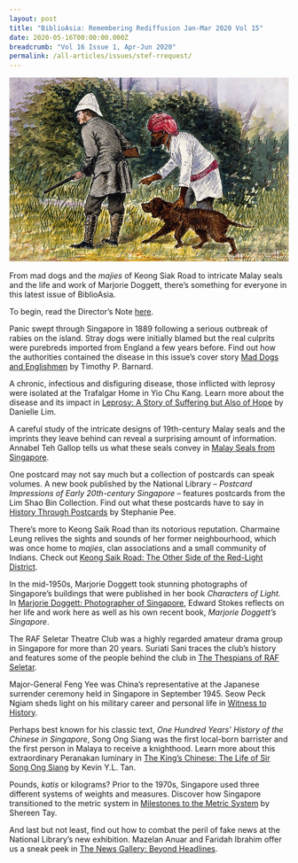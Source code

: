 ```yaml
---
layout: post
title: "BiblioAsia: Remembering Rediffusion Jan-Mar 2020 Vol 15"
date: 2020-05-16T00:00:00.000Z
breadcrumb: "Vol 16 Issue 1, Apr-Jun 2020"
permalink: /all-articles/issues/stef-rrequest/
---
```


<img src="/images/Vol-16-issue-1/Vol16_Iss1.jpg">

From mad dogs and the *majies* of Keong Siak Road to intricate Malay seals and the life and work of Marjorie Doggett, there’s something for everyone in this latest issue of BiblioAsia. 

To begin, read the Director’s Note [here]().

Panic swept through Singapore in 1889 following a serious outbreak of rabies on the island. Stray dogs were initially blamed but the real culprits were purebreds imported from England a few years before. Find out how the authorities contained the disease in this issue’s cover story [Mad Dogs and Englishmen]() by Timothy P. Barnard.

 

A chronic, infectious and disfiguring disease, those inflicted with leprosy were isolated at the Trafalgar Home in Yio Chu Kang. Learn more about the disease and its impact in [Leprosy: A Story of Suffering but Also of Hope]() by Danielle Lim.

 

A careful study of the intricate designs of 19th-century Malay seals and the imprints they leave behind can reveal a surprising amount of information. Annabel Teh Gallop tells us what these seals convey in [Malay Seals from Singapore]().

 

One postcard may not say much but a collection of postcards can speak volumes. A new book published by the National Library – *Postcard Impressions of Early 20th-century Singapore* – features postcards from the Lim Shao Bin Collection. Find out what these postcards have to say in [History Through Postcards](/latest-issues/nl-notes/_posts/2020-04-24-History-Through-Postcardss) by Stephanie Pee.

 

 

There’s more to Keong Saik Road than its notorious reputation. Charmaine Leung relives the sights and sounds of her former neighbourhood, which was once home to *majies*, clan associations and a small community of Indians. Check out [Keong Saik Road: The Other Side of the Red-Light District]().

 

In the mid-1950s, Marjorie Doggett took stunning photographs of Singapore’s buildings that were published in her book *Characters of Light.* In [Marjorie Doggett: Photographer of Singapore](), Edward Stokes reflects on her life and work here as well as his own recent book, *Marjorie Doggett’s Singapore*.

 

The RAF Seletar Theatre Club was a highly regarded amateur drama group in Singapore for more than 20 years. Suriati Sani traces the club’s history and features some of the people behind the club in [The Thespians of RAF Seletar]().

 

Major-General Feng Yee was China’s representative at the Japanese surrender ceremony held in Singapore in September 1945. Seow Peck Ngiam sheds light on his military career and personal life in [Witness to History]().

 

Perhaps best known for his classic text, *One Hundred Years’ History of the Chinese in Singapore*, Song Ong Siang was the first local-born barrister and the first person in Malaya to receive a knighthood. Learn more about this extraordinary Peranakan luminary in [The King’s Chinese: The Life of Sir Song Ong Siang]() by Kevin Y.L. Tan.

 

Pounds, *katis* or kilograms? Prior to the 1970s, Singapore used three different systems of weights and measures. Discover how Singapore transitioned to the metric system in [Milestones to the Metric System]() by Shereen Tay.

 

And last but not least, find out how to combat the peril of fake news at the National Library’s new exhibition. Mazelan Anuar and Faridah Ibrahim offer us a sneak peek in [The News Gallery: Beyond Headlines](/latest-issues/nl-notes/_posts/2020-05-13-The-News-Gallery).

 